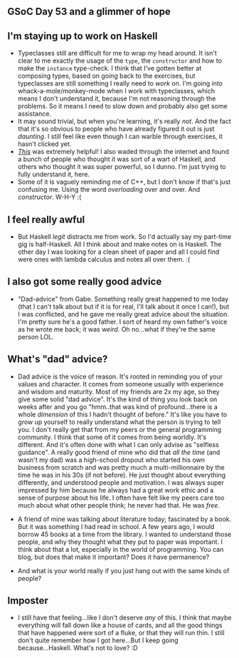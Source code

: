 ## GSoC Day 53 and a glimmer of hope

## I'm staying up to work on Haskell

- Typeclasses still are difficult for me to wrap my head around.
  It isn't clear to me exactly the usage of the ```type```, the ```constructor``` and how to 
  make the ```instance``` type-check. I think that I've gotten better at composing types, 
  based on going back to the exercises, but typeclasses are still something I really need to *work* on.
  I'm going into whack-a-mole/monkey-mode when I work with typeclasses, which means I don't understand it,
  because I'm not reasoning through the problems. So it means I need to slow down and probably also get some
  assistance.
- It may sound trivial, but when you're learning, it's really *not*. And the fact that it's so obvious
  to people who have already figured it out is just *daunting*. I still feel like even though I can
  warble through exercises, it hasn't clicked yet.
- [*This*](https://www.cs.tufts.edu/comp/150PLD/Notes/TypeClasses.pdf) was extremely helpful! I also
  waded through the internet and found a bunch of people who thought it was sort of a wart of Haskell,
  and others who thought it was super powerful, so I dunno. I'm just trying to fully understand it, here.
- Some of it is vaguely reminding me of C++, but I don't know if that's just confusing me. Using the word
  *overloading* over and over. And *constructor*. W-H-Y :(

## I feel really awful

- But Haskell *legit* distracts me from work. So I'd actually say my part-time gig is half-Haskell. All 
  I think about and make notes on is Haskell. The other day I was looking for a clean sheet of paper
  and all I could find were ones with lambda calculus and notes all over them. :(

## I also got some really good advice

- "Dad-advice" from Gabe. Something really great happened to me today (that I can't talk about but if it is for real,
  I'll talk about it once I can!),
but I was conflicted, and he gave me
  really great advice about the situation. I'm pretty sure he's a good father. I sort of heard my own father's voice
  as he wrote me back; it was *weird*. Oh no...what if they're the same person LOL. 
  
## What's "dad" advice?

- Dad advice is the voice of reason. It's rooted in reminding you of your values and character. It comes from
  someone usually with experience and wisdom and maturity. Most of my friends are 2x my age, so they give 
  some solid "dad advice". It's the kind of thing you look back on weeks after and you go "hmm..that was kind 
  of profound...there is a whole *dimension* of this I hadn't thought of before." It's like you have to grow
  up yourself to really understand what the person is trying to tell you. I don't really get that from my peers
  or the general programming community. I think that some of it comes from being worldly. It's different.
  And it's often done with what I can only advise as "selfless guidance".
  A really good friend of mine who did that *all the time* (and wasn't my dad) was a high-school dropout who
  started his own business from scratch and was pretty much a multi-millionnaire by the time he was in his 30s
  (if not before). He just thought about everything differently, and understood people and motivation. I was
  always super impressed by him because he always had a great work ethic and a sense of purpose about his life.
  I often have felt like my peers care too much about what other people think; he never had that. He was *free*.
  
- A friend of mine was talking about literature today; fascinated by a book. But it was something I had
  read in school. A few years ago, I would borrow 45 books at a time from the library. I wanted to understand
  those people, and why they thought what they put to paper was important. I think about that a lot, especially
  in the world of programming. You can blog, but does that make it important? Does it have permanence?
- And what is your world really if you just hang out with the same kinds of people? 
  
## Imposter

- I still have that feeling...like I don't deserve *any* of this. I think that maybe everything will fall down
   like a house of cards, and all the good things that have happened were sort of a fluke, or that they will run
   thin. I still don't quite remember how I got here...But I keep going because...Haskell. What's not to love? :D
  


